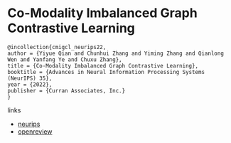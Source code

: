 # Co-Modality Imbalanced Graph Contrastive Learning

```
@incollection{cmigcl_neurips22,
author = {Yiyue Qian and Chunhui Zhang and Yiming Zhang and Qianlong Wen and Yanfang Ye and Chuxu Zhang},
title = {Co-Modality Imbalanced Graph Contrastive Learning},
booktitle = {Advances in Neural Information Processing Systems (NeurIPS) 35},
year = {2022},
publisher = {Curran Associates, Inc.}
}
```

links
- [neurips](https://nips.cc/Conferences/2022/Schedule?showEvent=53806)
- [openreview](https://openreview.net/forum?id=f_kvHrM4Q0)
